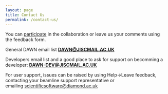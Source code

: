 ```yaml
---
layout: page
title: Contact Us
permalink: /contact-us/
---
```

You can [participate](/collaborate) in the collaboration or leave us your comments using the feedback form.  

General DAWN email list **[DAWN@JISCMAIL.AC.UK](mailto:DAWN@JISCMAIL.AC.UK)**

Developers email list and a good place to ask for support on becomming a developer: **[DAWN-DEV@JISCMAIL.AC.UK](mailto:DAWN-DEV@JISCMAIL.AC.UK)**

For user support, issues can be raised by using Help-&gt;Leave feedback, contacting your beamline support representative or emailing [scientificsoftware@diamond.ac.uk](mailto:scientificsoftware@diamond.ac.uk)